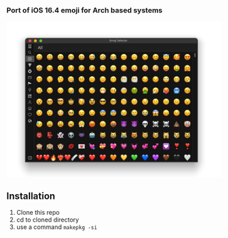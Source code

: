 ### Port of iOS 16.4 emoji for Arch based systems 

![Image](https://github.com/jarpex/ttf-ios-emoji/raw/master/screenshot.jpg)

## Installation
1. Clone this repo
2. cd to cloned directory
3. use a command `makepkg -si`
